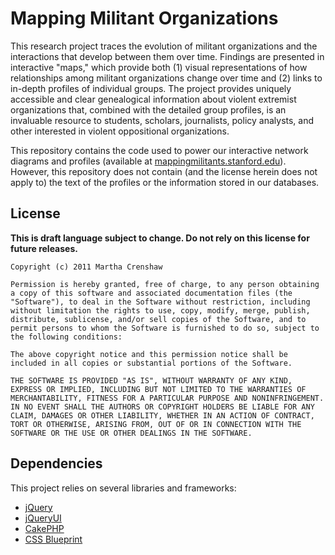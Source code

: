 Mapping Militant Organizations
==============================
This research project traces the evolution of militant organizations and the interactions that develop between them over time. Findings are presented in interactive "maps," which provide both (1) visual representations of how relationships among militant organizations change over time and (2) links to in-depth profiles of individual groups. The project provides uniquely accessible and clear genealogical information about violent extremist organizations that, combined with the detailed group profiles, is an invaluable resource to students, scholars, journalists, policy analysts, and other interested in violent oppositional organizations.

This repository contains the code used to power our interactive network diagrams and profiles (available at [mappingmilitants.stanford.edu](http://mappingmilitants.stanford.edu)). However, this repository does not contain (and the license herein does not apply to) the text of the profiles or the information stored in our databases.

License
-------
**This is draft language subject to change. Do not rely on this license for future releases.**

	Copyright (c) 2011 Martha Crenshaw

	Permission is hereby granted, free of charge, to any person obtaining a copy of this software and associated documentation files (the "Software"), to deal in the Software without restriction, including without limitation the rights to use, copy, modify, merge, publish, distribute, sublicense, and/or sell copies of the Software, and to permit persons to whom the Software is furnished to do so, subject to the following conditions:

	The above copyright notice and this permission notice shall be included in all copies or substantial portions of the Software.

	THE SOFTWARE IS PROVIDED "AS IS", WITHOUT WARRANTY OF ANY KIND, EXPRESS OR IMPLIED, INCLUDING BUT NOT LIMITED TO THE WARRANTIES OF MERCHANTABILITY, FITNESS FOR A PARTICULAR PURPOSE AND NONINFRINGEMENT. IN NO EVENT SHALL THE AUTHORS OR COPYRIGHT HOLDERS BE LIABLE FOR ANY CLAIM, DAMAGES OR OTHER LIABILITY, WHETHER IN AN ACTION OF CONTRACT, TORT OR OTHERWISE, ARISING FROM, OUT OF OR IN CONNECTION WITH THE SOFTWARE OR THE USE OR OTHER DEALINGS IN THE SOFTWARE.

Dependencies
------------
This project relies on several libraries and frameworks:

* [jQuery](http://www.jquery.com)
* [jQueryUI](http://www.jqueryui.com)
* [CakePHP](http://www.cakephp.org)
* [CSS Blueprint](http://www.blueprintcss.org/)
